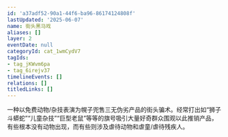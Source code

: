 ```yaml
---
id: 'a37adf52-90a1-44f6-ba96-86174124808f'
lastUpdated: '2025-06-07'
name: 街头黑马戏
aliases: []
layer: 2
eventDate: null
categoryId: cat_1wmCydV7
tagIds:
- tag_jKWvm6pa
- tag_6irejv37
timelineEvents: []
relations: []
titledLinks: []
---
```

一种以免费动物/杂技表演为幌子兜售三无伪劣产品的街头骗术。经常打出如“狮子斗蟒蛇”“儿童杂技”“巨型老鼠”等等的旗号吸引大量好奇群众围观以此推销产品，有些根本没有动物出现，而有些则涉及虐待动物和虐童/虐待残疾人。
